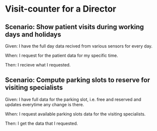 # Visit-counter for a Director

## Scenario: Show patient visits during working days and holidays

  Given: I have the full day data recived from various sensors for every day.

  When: I request for the patient data for my specific time.

  Then: I recieve what I requested.
  
## Scenario: Compute parking slots to reserve for visiting specialists

  Given: I have full data for the parking slot, i.e. free and reserved and updates everytime any change is there.

  When: I request available parking slots data for the visiting specialists.

  Then: I get the data that I requested.
